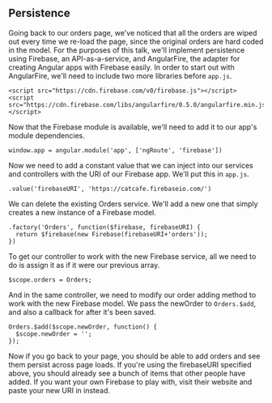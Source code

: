 ## Persistence

Going back to our orders page, we've noticed that all the orders are wiped out every time we re-load the page, since the original orders are hard coded in the model. For the purposes of this talk, we'll implement persistence using Firebase, an API-as-a-service, and AngularFire, the adapter for creating Angular apps with Firebase easily. In order to start out with AngularFire, we'll need to include two more libraries before `app.js`.

```
<script src="https://cdn.firebase.com/v0/firebase.js"></script>
<script src="https://cdn.firebase.com/libs/angularfire/0.5.0/angularfire.min.js"></script>
```

Now that the Firebase module is available, we'll need to add it to our app's module dependencies.

```
window.app = angular.module('app', ['ngRoute', 'firebase'])
```

Now we need to add a constant value that we can inject into our services and controllers with the URI of our Firebase app. We'll put this in `app.js`.

```
.value('firebaseURI', 'https://catcafe.firebaseio.com/')
```

We can delete the existing Orders service. We'll add a new one that simply creates a new instance of a Firebase model.

```
.factory('Orders', function($firebase, firebaseURI) {
  return $firebase(new Firebase(firebaseURI+'orders'));
})
```

To get our controller to work with the new Firebase service, all we need to do is assign it as if it were our previous array.

```
$scope.orders = Orders;
```

And in the same controller, we need to modify our order adding method to work with the new Firebase model. We pass the newOrder to `Orders.$add`, and also a callback for after it's been saved.

```
Orders.$add($scope.newOrder, function() {
  $scope.newOrder = '';
});
```

Now if you go back to your page, you should be able to add orders and see them persist across page loads. If you're using the firebaseURI specified above, you should already see a bunch of items that other people have added. If you want your own Firebase to play with, visit their website and paste your new URI in instead.


